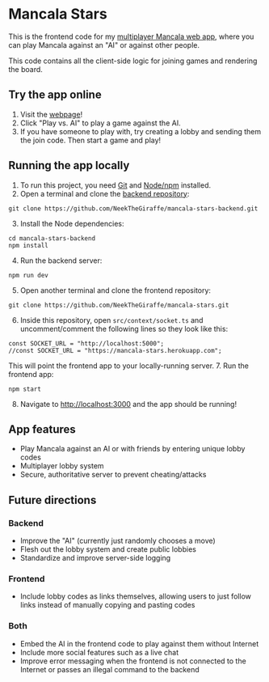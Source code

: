 # Mancala Stars

This is the frontend code for my [multiplayer Mancala web app](https://neekthegiraffe.github.io/mancala-stars/), where you can play Mancala against an "AI" or against other people.

This code contains all the client-side logic for joining games and rendering the board.

## Try the app online

1. Visit the [webpage](https://neekthegiraffe.github.io/mancala-stars/)!
2. Click "Play vs. AI" to play a game against the AI.
3. If you have someone to play with, try creating a lobby and sending them the join code. Then start a game and play!

## Running the app locally

1. To run this project, you need [Git](https://git-scm.com/downloads) and [Node/npm](https://nodejs.org/en/download/) installed.
2. Open a terminal and clone the [backend repository](https://github.com/NeekTheGiraffe/mancala-stars-backend):
```
git clone https://github.com/NeekTheGiraffe/mancala-stars-backend.git
```
3. Install the Node dependencies:
```
cd mancala-stars-backend
npm install
```
4. Run the backend server:
```
npm run dev
```
5. Open another terminal and clone the frontend repository:
```
git clone https://github.com/NeekTheGiraffe/mancala-stars.git
```
6. Inside this repository, open `src/context/socket.ts` and uncomment/comment the following lines so they look like this:
```
const SOCKET_URL = "http://localhost:5000";
//const SOCKET_URL = "https://mancala-stars.herokuapp.com";
```
This will point the frontend app to your locally-running server.
7. Run the frontend app:
```
npm start
```
8. Navigate to [http://localhost:3000](http://localhost:3000) and the app should be running!

## App features

* Play Mancala against an AI or with friends by entering unique lobby codes
* Multiplayer lobby system
* Secure, authoritative server to prevent cheating/attacks

## Future directions

### Backend
* Improve the "AI" (currently just randomly chooses a move)
* Flesh out the lobby system and create public lobbies
* Standardize and improve server-side logging

### Frontend
* Include lobby codes as links themselves, allowing users to just follow links instead of manually copying and pasting codes

### Both
* Embed the AI in the frontend code to play against them without Internet
* Include more social features such as a live chat
* Improve error messaging when the frontend is not connected to the Internet or passes an illegal command to the backend